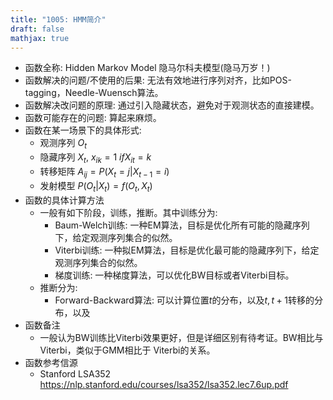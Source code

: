 ```yaml
---
title: "1005: HMM简介"
draft: false
mathjax: true
---
```

- 函数全称: Hidden Markov Model 隐马尔科夫模型(隐马万岁！)
- 函数解决的问题/不使用的后果: 无法有效地进行序列对齐，比如POS-tagging，Needle-Wuensch算法。
- 函数解决改问题的原理: 通过引入隐藏状态，避免对于观测状态的直接建模。
- 函数可能存在的问题: 算起来麻烦。
- 函数在某一场景下的具体形式:
   - 观测序列 $O_{t}$
   - 隐藏序列 $X_{t}$, $x_{ik}=1 \ if X_{it}=k$
   - 转移矩阵 $A_{ij}=P(X_{t}=j|X_{t-1}=i)$
   - 发射模型 $P(O_t|X_t)=f(O_t,X_t)$   
- 函数的具体计算方法
   - 一般有如下阶段，训练，推断。其中训练分为:
     - Baum-Welch训练: 一种EM算法，目标是优化所有可能的隐藏序列下，给定观测序列集合的似然。
     - Viterbi训练: 一种拟EM算法，目标是优化最可能的隐藏序列下，给定观测序列集合的似然。
     - 梯度训练: 一种梯度算法，可以优化BW目标或者Viterbi目标。
   - 推断分为:
     - Forward-Backward算法: 可以计算位置$t$的分布，以及$t,t+1$转移的分布，以及
- 函数备注
  - 一般认为BW训练比Viterbi效果更好，但是详细区别有待考证。BW相比与Viterbi，类似于GMM相比于
  Viterbi的关系。
- 函数参考信源
  - Stanford LSA352 https://nlp.stanford.edu/courses/lsa352/lsa352.lec7.6up.pdf
